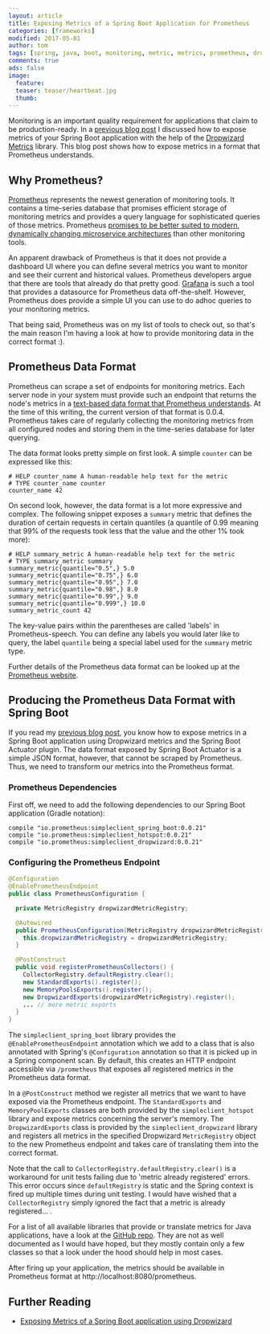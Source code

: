 ```yaml
---
layout: article
title: Exposing Metrics of a Spring Boot Application for Prometheus
categories: [frameworks]
modified: 2017-05-01
author: tom
tags: [spring, java, boot, monitoring, metric, metrics, prometheus, dropwizard, summary, counter]
comments: true
ads: false
image:
  feature: 
  teaser: teaser/heartbeat.jpg
  thumb:
---
```


Monitoring is an important quality requirement for applications that claim to be production-ready.
In a [previous blog post](/transparency-with-spring-boot/)
I discussed how to expose metrics of your Spring Boot application with the 
help of the [Dropwizard Metrics](http://metrics.dropwizard.io/) library. This blog
post shows how to expose metrics in a format that Prometheus understands.
 
## Why Prometheus?

[Prometheus](https://prometheus.io) represents the newest generation of monitoring tools.
It contains a time-series database that promises efficient storage of monitoring 
metrics and provides a query language for sophisticated queries of those metrics.
Prometheus [promises to be better suited to modern, dynamically changing microservice
architectures](https://prometheus.io/docs/introduction/comparison/) than other monitoring tools.

An apparent drawback of Prometheus is that it does not provide a dashboard UI where you
can define several metrics you want to monitor and see their current and historical values.
Prometheus developers argue that there are tools that already do that pretty good. [Grafana](https://grafana.com/)
is such a tool that provides a datasource for Prometheus data off-the-shelf.
However, Prometheus does provide a simple UI you can use to do adhoc queries 
to your monitoring metrics.

That being said, Prometheus was on my list of tools to check out, so that's the main reason
I'm having a look at how to provide monitoring data in the correct format :).

## Prometheus Data Format

Prometheus can scrape a set of endpoints for monitoring metrics. Each server node in your 
system must provide such an endpoint that returns the node's metrics in a [text-based data format that
Prometheus understands](https://prometheus.io/docs/instrumenting/exposition_formats/). 
At the time of this writing, the current version of that format is 0.0.4. Prometheus takes
care of regularly collecting the monitoring metrics from all configured nodes and storing them
in the time-series database for later querying.

The data format looks pretty simple on first look. A simple `counter` can be expressed like this:
 
```
# HELP counter_name A human-readable help text for the metric
# TYPE counter_name counter
counter_name 42
```

On second look, however, the data format is a lot more expressive and complex. The following snippet
exposes a `summary` metric that defines the duration of certain requests in certain quantiles
(a quantile of 0.99 meaning that 99% of the requests took less that the value and the other 1% 
took more):

```
# HELP summary_metric A human-readable help text for the metric
# TYPE summary_metric summary
summary_metric{quantile="0.5",} 5.0
summary_metric{quantile="0.75",} 6.0
summary_metric{quantile="0.95",} 7.0
summary_metric{quantile="0.98",} 8.0
summary_metric{quantile="0.99",} 9.0
summary_metric{quantile="0.999",} 10.0
summary_metric_count 42
```

The key-value pairs within the parentheses are called 'labels' in Prometheus-speech. You can define
any labels you would later like to query, the label `quantile` being a special label used
for the `summary` metric type.

Further details of the Prometheus data format can be looked up at the [Prometheus website](https://prometheus.io/docs/instrumenting/exposition_formats/).

## Producing the Prometheus Data Format with Spring Boot 

If you read my [previous blog post](/transparency-with-spring-boot/), you know how to expose 
metrics in a Spring Boot application using Dropwizard metrics and the Spring Boot Actuator plugin.
The data format exposed by Spring Boot Actuator is a simple JSON format, however, that cannot
be scraped by Prometheus. Thus, we need to transform our metrics into the Prometheus format.

### Prometheus Dependencies

First off, we need to add the following dependencies to our Spring Boot application
(Gradle notation):

```
compile "io.prometheus:simpleclient_spring_boot:0.0.21"
compile "io.prometheus:simpleclient_hotspot:0.0.21"
compile "io.prometheus:simpleclient_dropwizard:0.0.21"
```

### Configuring the Prometheus Endpoint

```java
@Configuration
@EnablePrometheusEndpoint
public class PrometheusConfiguration {

  private MetricRegistry dropwizardMetricRegistry;

  @Autowired
  public PrometheusConfiguration(MetricRegistry dropwizardMetricRegistry) {
    this.dropwizardMetricRegistry = dropwizardMetricRegistry;
  }

  @PostConstruct
  public void registerPrometheusCollectors() {
    CollectorRegistry.defaultRegistry.clear();
    new StandardExports().register();
    new MemoryPoolsExports().register();
    new DropwizardExports(dropwizardMetricRegistry).register();
    ... // more metric exports
  }
}
```

The `simpleclient_spring_boot` library provides the `@EnablePrometheusEndpoint` annotation
which we add to a class that is also annotated with Spring's `@Configuration` annotation
so that it is picked up in a Spring component scan. By default, this creates an HTTP
endpoint accessible via `/prometheus` that exposes all registered metrics in the Prometheus
data format.

In a `@PostConstruct` method we register all metrics that we want to have exposed via the Prometheus
endpoint. The `StandardExports` and `MemoryPoolExports` classes are both provided by the `simpleclient_hotspot`
library and expose metrics concerning the server's memory. The `DropwizardExports` class is provided by the `simpleclient_dropwizard` library
and registers all metrics in the specified Dropwizard `MetricRegistry` object to the new
Prometheus endpoint and takes care of translating them into the correct format.

Note that the call to `CollectorRegistry.defaultRegistry.clear()` is a workaround for 
unit tests failing due to 'metric already registered' errors. This error occurs 
since `defaultRegistry` is static and the Spring context is fired up multiple times during
unit testing. I would have wished that a `CollectorRegistry` simply ignored the fact that
a metric is already registered... .

For a list of all available libraries that provide or translate metrics for Java applications,
have a look at the [GitHub repo](https://github.com/prometheus/client_java). They are not
as well documented as I would have hoped, but they mostly contain only a few classes so that
a look under the hood should help in most cases.

After firing up your application, the metrics should be available in Prometheus format
at http://localhost:8080/prometheus.

## Further Reading

* [Exposing Metrics of a Spring Boot application using Dropwizard](/transparency-with-spring-boot/) 

